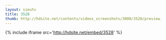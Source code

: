 ```yaml
---
layout: sieutv
title: 3528
thumb: http://hdsite.net/contents/videos_screenshots/3000/3528/preview_360p.mp4.jpg
---
```

{% include iframe src='http://hdsite.net/embed/3528' %}
 
